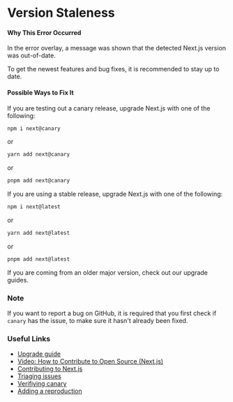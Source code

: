 # Version Staleness

#### Why This Error Occurred

In the error overlay, a message was shown that the detected Next.js version was out-of-date.

To get the newest features and bug fixes, it is recommended to stay up to date.

#### Possible Ways to Fix It

If you are testing out a canary release, upgrade Next.js with one of the following:

```sh
npm i next@canary
```

or

```sh
yarn add next@canary
```

or

```sh
pnpm add next@canary
```

If you are using a stable release, upgrade Next.js with one of the following:

```sh
npm i next@latest
```

or

```sh
yarn add next@latest
```

or

```sh
pnpm add next@latest
```

If you are coming from an older major version, check out our upgrade guides.

### Note

If you want to report a bug on GitHub, it is required that you first check if `canary` has the issue, to make sure it hasn't already been fixed.

### Useful Links

- [Upgrade guide](https://nextjs.org/docs/upgrading)
- [Video: How to Contribute to Open Source (Next.js)](https://www.youtube.com/watch?v=cuoNzXFLitc)
- [Contributing to Next.js](https://github.com/vercel/next.js/blob/canary/contributing.md)
- [Triaging issues](https://github.com/vercel/next.js/blob/canary/contributing/repository/triaging.md)
- [Verifiying canary](https://github.com/vercel/next.js/blob/canary/.github/actions/issue-validator/canary.md)
- [Adding a reproduction](https://github.com/vercel/next.js/blob/canary/.github/actions/issue-validator/repro.md)
